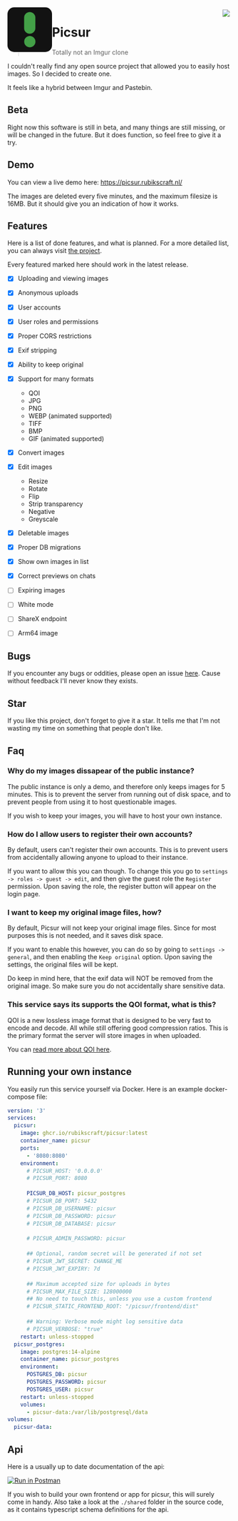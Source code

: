 <img align="left" width="100" height="100" style="border-radius: 15%" src="branding/logo/picsur.svg"/>

<a  href="https://discord.gg/GPZNwV3VKE">
<img align="right" style="margin: 5px" src="https://img.shields.io/discord/986634827337965638?color=454FBF&label=Chat%20on%20Discord"/>
</a>

# Picsur

> Totally not an Imgur clone

I couldn't really find any open source project that allowed you to easily host images. So I decided to create one.

It feels like a hybrid between Imgur and Pastebin.

## Beta

Right now this software is still in beta, and many things are still missing, or will be changed in the future.
But it does function, so feel free to give it a try.

## Demo

You can view a live demo here: <https://picsur.rubikscraft.nl/>

The images are deleted every five minutes, and the maximum filesize is 16MB. But it should give you an indication of how it works.

## Features

Here is a list of done features, and what is planned.
For a more detailed list, you can always visit [the project](https://github.com/rubikscraft/Picsur/projects/1).

Every featured marked here should work in the latest release.

- [x] Uploading and viewing images
- [x] Anonymous uploads
- [x] User accounts
- [x] User roles and permissions
- [x] Proper CORS restrictions
- [x] Exif stripping
- [x] Ability to keep original
- [x] Support for many formats
  - QOI
  - JPG
  - PNG
  - WEBP (animated supported)
  - TIFF
  - BMP
  - GIF (animated supported)
- [x] Convert images
- [x] Edit images
  - Resize
  - Rotate
  - Flip
  - Strip transparency
  - Negative
  - Greyscale
- [x] Deletable images
- [x] Proper DB migrations
- [x] Show own images in list
- [x] Correct previews on chats

- [ ] Expiring images
- [ ] White mode
- [ ] ShareX endpoint
- [ ] Arm64 image

## Bugs

If you encounter any bugs or oddities, please open an issue [here](https://github.com/rubikscraft/Picsur/issues). Cause without feedback I'll never know they exists.

## Star

If you like this project, don't forget to give it a star. It tells me that I'm not wasting my time on something that people don't like.

## Faq

### Why do my images dissapear of the public instance?

The public instance is only a demo, and therefore only keeps images for 5 minutes. This is to prevent the server from running out of disk space, and to prevent people from using it to host questionable images.

If you wish to keep your images, you will have to host your own instance.

### How do I allow users to register their own accounts?

By default, users can't register their own accounts. This is to prevent users from accidentally allowing anyone to upload to their instance.

If you want to allow this you can though. To change this you go to `settings -> roles -> guest -> edit`, and then give the guest role the `Register` permission. Upon saving the role, the register button will appear on the login page.

### I want to keep my original image files, how?

By default, Picsur will not keep your original image files. Since for most purposes this is not needed, and it saves disk space.

If you want to enable this however, you can do so by going to `settings -> general`, and then enabling the `Keep original` option. Upon saving the settings, the original files will be kept.

Do keep in mind here, that the exif data will NOT be removed from the original image. So make sure you do not accidentally share sensitive data.

### This service says its supports the QOI format, what is this?

QOI is a new lossless image format that is designed to be very fast to encode and decode. All while still offering good compression ratios. This is the primary format the server will store images in when uploaded.

You can [read more about QOI here](https://qoiformat.org/).

## Running your own instance

You easily run this service yourself via Docker. Here is an example docker-compose file:

```yaml
version: '3'
services:
  picsur:
    image: ghcr.io/rubikscraft/picsur:latest
    container_name: picsur
    ports:
      - '8080:8080'
    environment:
      # PICSUR_HOST: '0.0.0.0'
      # PICSUR_PORT: 8080

      PICSUR_DB_HOST: picsur_postgres
      # PICSUR_DB_PORT: 5432
      # PICSUR_DB_USERNAME: picsur
      # PICSUR_DB_PASSWORD: picsur
      # PICSUR_DB_DATABASE: picsur

      # PICSUR_ADMIN_PASSWORD: picsur

      ## Optional, random secret will be generated if not set
      # PICSUR_JWT_SECRET: CHANGE_ME
      # PICSUR_JWT_EXPIRY: 7d

      ## Maximum accepted size for uploads in bytes
      # PICSUR_MAX_FILE_SIZE: 128000000
      ## No need to touch this, unless you use a custom frontend
      # PICSUR_STATIC_FRONTEND_ROOT: "/picsur/frontend/dist"

      ## Warning: Verbose mode might log sensitive data
      # PICSUR_VERBOSE: "true"
    restart: unless-stopped
  picsur_postgres:
    image: postgres:14-alpine
    container_name: picsur_postgres
    environment:
      POSTGRES_DB: picsur
      POSTGRES_PASSWORD: picsur
      POSTGRES_USER: picsur
    restart: unless-stopped
    volumes:
      - picsur-data:/var/lib/postgresql/data
volumes:
  picsur-data:
```

## Api

Here is a usually up to date documentation of the api:

[![Run in Postman](https://run.pstmn.io/button.svg)](https://www.postman.com/rubikscraft-team/workspace/picsur/collection/1841871-78e559b6-4f39-4092-87c3-92fa29547d03)

If you wish to build your own frontend or app for picsur, this will surely come in handy. Also take a look at the `./shared` folder in the source code, as it contains typescript schema definitions for the api.
